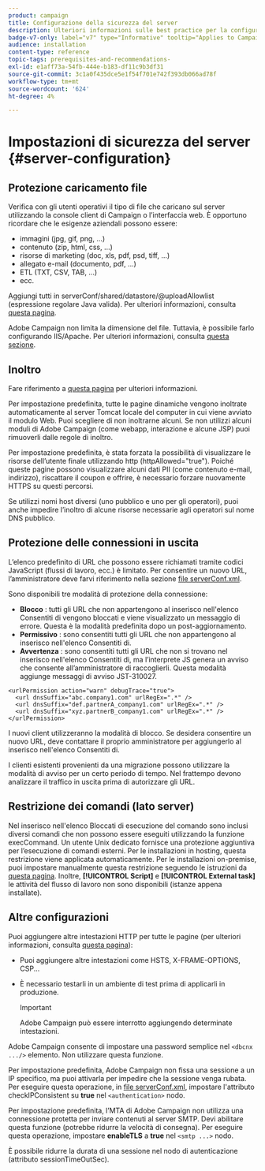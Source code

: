 ```yaml
---
product: campaign
title: Configurazione della sicurezza del server
description: Ulteriori informazioni sulle best practice per la configurazione dei server
badge-v7-only: label="v7" type="Informative" tooltip="Applies to Campaign Classic v7 only"
audience: installation
content-type: reference
topic-tags: prerequisites-and-recommendations-
exl-id: e1aff73a-54fb-444e-b183-df11c9b3df31
source-git-commit: 3c1a0f435dce5e1f54f701e742f393db066ad78f
workflow-type: tm+mt
source-wordcount: '624'
ht-degree: 4%

---
```


# Impostazioni di sicurezza del server {#server-configuration}

## Protezione caricamento file

Verifica con gli utenti operativi il tipo di file che caricano sul server utilizzando la console client di Campaign o l’interfaccia web. È opportuno ricordare che le esigenze aziendali possono essere:

* immagini (jpg, gif, png, ...)
* contenuto (zip, html, css, ...)
* risorse di marketing (doc, xls, pdf, psd, tiff, ...)
* allegato e-mail (documento, pdf, ...)
* ETL (TXT, CSV, TAB, ...)
* ecc.

Aggiungi tutti in serverConf/shared/datastore/@uploadAllowlist (espressione regolare Java valida). Per ulteriori informazioni, consulta [questa pagina](../../installation/using/file-res-management.md).

Adobe Campaign non limita la dimensione del file. Tuttavia, è possibile farlo configurando IIS/Apache. Per ulteriori informazioni, consulta [questa sezione](../../installation/using/web-server-configuration.md).

## Inoltro

Fare riferimento a [questa pagina](../../installation/using/configuring-campaign-server.md#dynamic-page-security-and-relays) per ulteriori informazioni.

Per impostazione predefinita, tutte le pagine dinamiche vengono inoltrate automaticamente al server Tomcat locale del computer in cui viene avviato il modulo Web. Puoi scegliere di non inoltrarne alcuni. Se non utilizzi alcuni moduli di Adobe Campaign (come webapp, interazione e alcune JSP) puoi rimuoverli dalle regole di inoltro.

Per impostazione predefinita, è stata forzata la possibilità di visualizzare le risorse dell’utente finale utilizzando http (httpAllowed=&quot;true&quot;). Poiché queste pagine possono visualizzare alcuni dati PII (come contenuto e-mail, indirizzo), riscattare il coupon e offrire, è necessario forzare nuovamente HTTPS su questi percorsi.

Se utilizzi nomi host diversi (uno pubblico e uno per gli operatori), puoi anche impedire l’inoltro di alcune risorse necessarie agli operatori sul nome DNS pubblico.

## Protezione delle connessioni in uscita

L’elenco predefinito di URL che possono essere richiamati tramite codici JavaScript (flussi di lavoro, ecc.) è limitato. Per consentire un nuovo URL, l’amministratore deve farvi riferimento nella sezione [file serverConf.xml](../../installation/using/the-server-configuration-file.md).

Sono disponibili tre modalità di protezione della connessione:

* **Blocco** : tutti gli URL che non appartengono al inserisco nell&#39;elenco Consentiti di vengono bloccati e viene visualizzato un messaggio di errore. Questa è la modalità predefinita dopo un post-aggiornamento.
* **Permissivo** : sono consentiti tutti gli URL che non appartengono al inserisco nell&#39;elenco Consentiti di.
* **Avvertenza** : sono consentiti tutti gli URL che non si trovano nel inserisco nell&#39;elenco Consentiti di, ma l’interprete JS genera un avviso che consente all’amministratore di raccoglierli. Questa modalità aggiunge messaggi di avviso JST-310027.

```
<urlPermission action="warn" debugTrace="true">
  <url dnsSuffix="abc.company1.com" urlRegEx=".*" />
  <url dnsSuffix="def.partnerA_company1.com" urlRegEx=".*" />
  <url dnsSuffix="xyz.partnerB_company1.com" urlRegEx=".*" />
</urlPermission>
```

I nuovi client utilizzeranno la modalità di blocco. Se desidera consentire un nuovo URL, deve contattare il proprio amministratore per aggiungerlo al inserisco nell&#39;elenco Consentiti di.

I clienti esistenti provenienti da una migrazione possono utilizzare la modalità di avviso per un certo periodo di tempo. Nel frattempo devono analizzare il traffico in uscita prima di autorizzare gli URL.

## Restrizione dei comandi (lato server)

Nel inserisco nell&#39;elenco Bloccati di esecuzione del comando sono inclusi diversi comandi che non possono essere eseguiti utilizzando la funzione execCommand. Un utente Unix dedicato fornisce una protezione aggiuntiva per l’esecuzione di comandi esterni. Per le installazioni in hosting, questa restrizione viene applicata automaticamente. Per le installazioni on-premise, puoi impostare manualmente questa restrizione seguendo le istruzioni da [questa pagina](../../installation/using/configuring-campaign-server.md#restricting-authorized-external-commands). Inoltre, **[!UICONTROL Script]** e **[!UICONTROL External task]** le attività del flusso di lavoro non sono disponibili (istanze appena installate).

## Altre configurazioni

Puoi aggiungere altre intestazioni HTTP per tutte le pagine (per ulteriori informazioni, consulta [questa pagina](../../installation/using/configuring-campaign-server.md#restricting-authorized-external-commands)):

* Puoi aggiungere altre intestazioni come HSTS, X-FRAME-OPTIONS, CSP...
* È necessario testarli in un ambiente di test prima di applicarli in produzione.

  >[!IMPORTANT]
  >
  >Adobe Campaign può essere interrotto aggiungendo determinate intestazioni.

Adobe Campaign consente di impostare una password semplice nel `<dbcnx .../>` elemento. Non utilizzare questa funzione.

Per impostazione predefinita, Adobe Campaign non fissa una sessione a un IP specifico, ma puoi attivarla per impedire che la sessione venga rubata. Per eseguire questa operazione, in [file serverConf.xml](../../installation/using/the-server-configuration-file.md), impostare l&#39;attributo checkIPConsistent su **true** nel `<authentication>` nodo.

Per impostazione predefinita, l’MTA di Adobe Campaign non utilizza una connessione protetta per inviare contenuti al server SMTP. Devi abilitare questa funzione (potrebbe ridurre la velocità di consegna). Per eseguire questa operazione, impostare **enableTLS** a **true** nel `<smtp ...>` nodo.

È possibile ridurre la durata di una sessione nel nodo di autenticazione (attributo sessionTimeOutSec).
